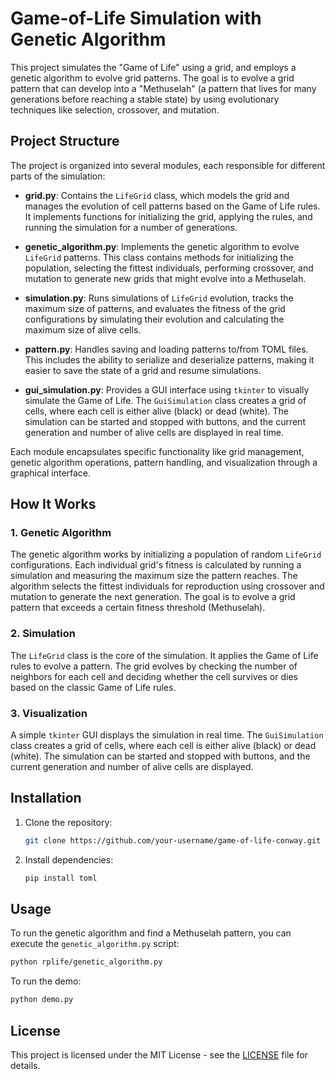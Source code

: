 # Game-of-Life Simulation with Genetic Algorithm

This project simulates the "Game of Life" using a grid, and employs a genetic algorithm to evolve grid patterns. The goal is to evolve a grid pattern that can develop into a "Methuselah" (a pattern that lives for many generations before reaching a stable state) by using evolutionary techniques like selection, crossover, and mutation.

## Project Structure

The project is organized into several modules, each responsible for different parts of the simulation:

- **grid.py**: Contains the `LifeGrid` class, which models the grid and manages the evolution of cell patterns based on the Game of Life rules. It implements functions for initializing the grid, applying the rules, and running the simulation for a number of generations.
  
- **genetic_algorithm.py**: Implements the genetic algorithm to evolve `LifeGrid` patterns. This class contains methods for initializing the population, selecting the fittest individuals, performing crossover, and mutation to generate new grids that might evolve into a Methuselah.

- **simulation.py**: Runs simulations of `LifeGrid` evolution, tracks the maximum size of patterns, and evaluates the fitness of the grid configurations by simulating their evolution and calculating the maximum size of alive cells.

- **pattern.py**: Handles saving and loading patterns to/from TOML files. This includes the ability to serialize and deserialize patterns, making it easier to save the state of a grid and resume simulations.

- **gui_simulation.py**: Provides a GUI interface using `tkinter` to visually simulate the Game of Life. The `GuiSimulation` class creates a grid of cells, where each cell is either alive (black) or dead (white). The simulation can be started and stopped with buttons, and the current generation and number of alive cells are displayed in real time.

Each module encapsulates specific functionality like grid management, genetic algorithm operations, pattern handling, and visualization through a graphical interface.

## How It Works

### 1. Genetic Algorithm
The genetic algorithm works by initializing a population of random `LifeGrid` configurations. Each individual grid's fitness is calculated by running a simulation and measuring the maximum size the pattern reaches. The algorithm selects the fittest individuals for reproduction using crossover and mutation to generate the next generation. The goal is to evolve a grid pattern that exceeds a certain fitness threshold (Methuselah).

### 2. Simulation
The `LifeGrid` class is the core of the simulation. It applies the Game of Life rules to evolve a pattern. The grid evolves by checking the number of neighbors for each cell and deciding whether the cell survives or dies based on the classic Game of Life rules.

### 3. Visualization
A simple `tkinter` GUI displays the simulation in real time. The `GuiSimulation` class creates a grid of cells, where each cell is either alive (black) or dead (white). The simulation can be started and stopped with buttons, and the current generation and number of alive cells are displayed.

## Installation

1. Clone the repository:
   ```bash
   git clone https://github.com/your-username/game-of-life-conway.git
   ```

2. Install dependencies:
   ```bash
   pip install toml
   ```

## Usage

To run the genetic algorithm and find a Methuselah pattern, you can execute the `genetic_algorithm.py` script:

```bash
python rplife/genetic_algorithm.py
```

To run the demo:

```bash
python demo.py
```

## License
This project is licensed under the MIT License - see the [LICENSE](https://github.com/talfig/Game-of-Life-Conway/blob/main/LICENSE) file for details.
